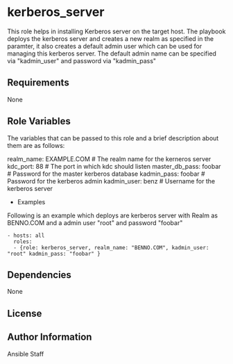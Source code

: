 kerberos_server
========

This role helps in installing Kerberos server on the target host. 
The playbook deploys the kerberos server and creates a new realm as specified in the paramter, it also creates a default admin user which can be used for managing this kerberos server. The default admin name can be specified via "kadmin_user" and password via "kadmin_pass"

Requirements
------------

None

Role Variables
--------------

The variables that can be passed to this role and a brief description about them are as follows:

realm_name: EXAMPLE.COM                           # The realm name for the kerneros server
kdc_port: 88                                      # The port in which kdc should listen
master_db_pass: foobar                            # Password for the master kerberos database
kadmin_pass: foobar                               # Password for the kerberos admin
kadmin_user: benz                                 # Username for the kerberos server

- Examples

Following is an example which deploys are kerberos server with Realm as BENNO.COM and a admin user "root" and password "foobar"

```
- hosts: all
  roles:
  - {role: kerberos_server, realm_name: "BENNO.COM", kadmin_user: "root" kadmin_pass: "foobar" }

```

Dependencies
------------

None

License
-------


Author Information
------------------

Ansible Staff

